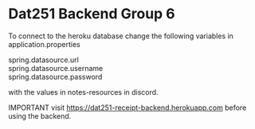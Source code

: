 # Dat251 Backend Group 6

To connect to the heroku database change the following variables in application.properties

spring.datasource.url  
spring.datasource.username  
spring.datasource.password

with the values in notes-resources in discord.

IMPORTANT visit https://dat251-receipt-backend.herokuapp.com before using the backend.
